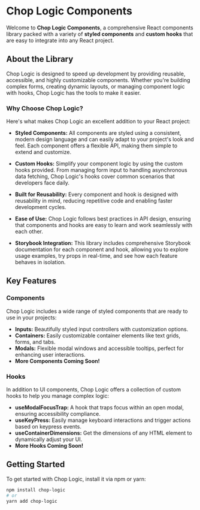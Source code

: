 # Chop Logic Components

Welcome to **Chop Logic Components**, a comprehensive React components library packed with a variety of **styled components** and **custom hooks** that are easy to integrate into any React project.

## About the Library

Chop Logic is designed to speed up development by providing reusable, accessible, and highly customizable components. Whether you're building complex forms, creating dynamic layouts, or managing component logic with hooks, Chop Logic has the tools to make it easier.

### Why Choose Chop Logic?

Here's what makes Chop Logic an excellent addition to your React project:

- **Styled Components:** All components are styled using a consistent, modern design language and can easily adapt to your project's look and feel. Each component offers a flexible API, making them simple to extend and customize.

- **Custom Hooks:** Simplify your component logic by using the custom hooks provided. From managing form input to handling asynchronous data fetching, Chop Logic's hooks cover common scenarios that developers face daily.

- **Built for Reusability:** Every component and hook is designed with reusability in mind, reducing repetitive code and enabling faster development cycles.

- **Ease of Use:** Chop Logic follows best practices in API design, ensuring that components and hooks are easy to learn and work seamlessly with each other.

- **Storybook Integration:** This library includes comprehensive Storybook documentation for each component and hook, allowing you to explore usage examples, try props in real-time, and see how each feature behaves in isolation.

## Key Features

### Components

Chop Logic includes a wide range of styled components that are ready to use in your projects:

- **Inputs:** Beautifully styled input controllers with customization options.
- **Containers:** Easily customizable container elements like text grids, forms, and tabs.
- **Modals:** Flexible modal windows and accessible tooltips, perfect for enhancing user interactions.
- **More Components Coming Soon!**

### Hooks

In addition to UI components, Chop Logic offers a collection of custom hooks to help you manage complex logic:

- **useModalFocusTrap:** A hook that traps focus within an open modal, ensuring accessibility compliance.
- **useKeyPress:** Easily manage keyboard interactions and trigger actions based on keypress events.
- **useContainerDimensions:** Get the dimensions of any HTML element to dynamically adjust your UI.
- **More Hooks Coming Soon!**

## Getting Started

To get started with Chop Logic, install it via npm or yarn:

```bash
npm install chop-logic
# or
yarn add chop-logic
```
